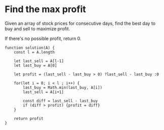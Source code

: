 # Find the max profit

Given an array of stock prices for consecutive days, find the best day to buy and sell to maximize profit.

If there's no possible profit, return 0.

```
function solution(A) {
    const l = A.length

    let last_sell = A[l-1]
    let last_buy = A[0]

    let profit = (last_sell - last_buy > 0) ?last_sell - last_buy :0
   
    for(let i = 0; i < l ; i++) {
        last_buy = Math.min(last_buy, A[i])
        last_sell = A[i+1]

        const diff = last_sell - last_buy
        if (diff > profit) {profit = diff}
    }

    return profit
}
```
